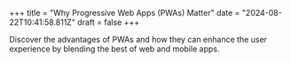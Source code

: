 +++
title = "Why Progressive Web Apps (PWAs) Matter"
date = "2024-08-22T10:41:58.811Z"
draft = false
+++

  Discover the advantages of PWAs and how they can enhance the user experience by blending the best of web and mobile apps.
        